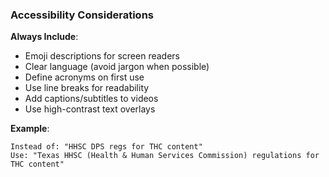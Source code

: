 ### Accessibility Considerations

**Always Include**:

- Emoji descriptions for screen readers
- Clear language (avoid jargon when possible)
- Define acronyms on first use
- Use line breaks for readability
- Add captions/subtitles to videos
- Use high-contrast text overlays

**Example**:

```
Instead of: "HHSC DPS regs for THC content"
Use: "Texas HHSC (Health & Human Services Commission) regulations for THC content"
```
